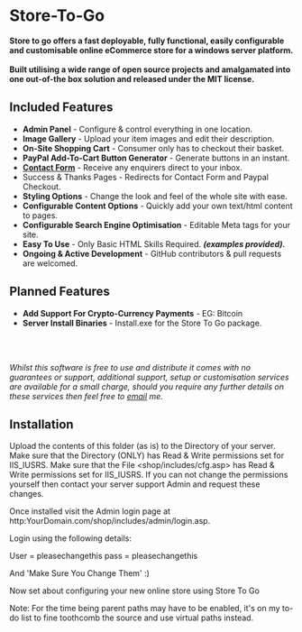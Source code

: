 Store-To-Go
===========


<p><strong>Store to go offers a fast deployable, fully functional, easily configurable and customisable online eCommerce store for a windows server platform.<br><br>Built utilising a wide range of open source projects and amalgamated into one out-of-the box solution and released under the MIT license.</strong></p>

<h2>Included Features</h2>
<p><ul><li><strong>Admin Panel</strong> - Configure & control everything in one location.</li><li><strong>Image Gallery</strong> - Upload your item images and edit their description.</li><li><strong>On-Site Shopping Cart</strong> - Consumer only has to checkout their basket.</li><li><strong>PayPal Add-To-Cart Button Generator</strong> - Generate buttons in an instant.</li><li><a href='/contact'><strong><u>Contact Form</u></strong></a> - Receive any enquirers direct to your inbox.</li><li>Success & Thanks Pages</u></strong></a> - Redirects for Contact Form and Paypal Checkout.</li><li><strong>Styling Options</strong> - Change the look and feel of the whole site with ease.</li><li><strong>Configurable Content Options</strong> - Quickly add your own text/html content to pages.</li><li><strong>Configurable Search Engine Optimisation</strong> - Editable Meta tags for your site.<li><strong>Easy To Use</strong> - Only Basic HTML Skills Required. <strong><i>(examples provided).</i></strong></li><li><strong>Ongoing & Active Development</strong> - GitHub contributors & pull requests are welcomed.</li></ul></p><h2>Planned Features</h2><p><ul><li><strong>Add Support For Crypto-Currency Payments</strong> - EG: Bitcoin</li><li><strong>Server Install Binaries</strong> - Install.exe for the Store To Go package.</li></ul></p><br><br><p><i>Whilst this software is free to use and distribute it comes with no guarantees or support, additional support, setup or customisation services are available for a small charge, should you require any further details on these services then feel free to <a href='mailto:markpleck@gmail.com'><u>email</u></a> me.</i></p>

<h2>Installation</h2>

Upload the contents of this folder (as is) to the <root> Directory of your server.
Make sure that the <shop> Directory (ONLY) has Read & Write permissions set for IIS_IUSRS.
Make sure that the File <shop/includes/cfg.asp> has Read & Write permissions set for IIS_IUSRS.
If you can not change the permissions yourself then contact your server support Admin and request these changes.

Once installed visit the Admin login page at http:YourDomain.com/shop/includes/admin/login.asp.

Login using the following details:

User = pleasechangethis
pass = pleasechangethis

And 'Make Sure You Change Them' :)

Now set about configuring your new online store using Store To Go

Note: For the time being parent paths may have to be enabled, it's on my to-do list to fine toothcomb the source and use virtual paths instead.

